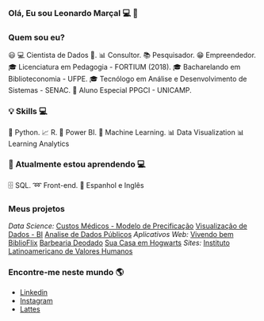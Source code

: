 ### Olá, Eu sou Leonardo Marçal 💻 👋

### Quem sou eu?

😃 💻 Cientista de Dados 🥰.
📊 Consultor.
📚 Pesquisador.
😁 Empreendedor.
🎓 Licenciatura em Pedagogia - FORTIUM (2018).
🎓 Bacharelando em Biblioteconomia - UFPE.
🎓 Tecnólogo em Análise e Desenvolvimento de Sistemas - SENAC.
🍾 Aluno Especial PPGCI - UNICAMP.

### 💡 Skills 💻
🐍 Python.
📈 R.
🧮 Power BI.
🔮 Machine Learning.
📊 Data Visualization
📊 Learning Analytics

### 🔋 Atualmente estou aprendendo  💻
🗄 SQL.
➿ Front-end.
🔅 Espanhol e Inglês

### Meus projetos

*Data Science:*
[Custos Médicos - Modelo de Precificação](https://github.com/Leonnmarshall/Data-Science/tree/master/Aula%203)
[Visualização de Dados - BI](https://github.com/Leonnmarshall/Data-Science/tree/master/Aula2)
[Analise de Dados Públicos](https://github.com/Leonnmarshall/dataAnalytics)
*Aplicativos Web:*
[Vivendo bem](https://github.com/Leonnmarshall/app-vivendo-bem)
[BiblioFlix](https://github.com/Leonnmarshall/BiblioFlix)
[Barbearia Deodado](https://github.com/Leonnmarshall/webDeveloper)
[Sua Casa em Hogwarts](https://github.com/Leonnmarshall/CasaHogwarts-.git)
*Sites:*
[Instituto Latinoamericano de Valores Humanos](https://institutovaloreshumanos.org/)

### Encontre-me neste mundo 🌎
* [Linkedin](www.linkedin.com/in/leonnmarshall)
* [Instagram](https://www.instagram.com/data_universebr/)
* [Lattes](http://lattes.cnpq.br/2936385010552177)

